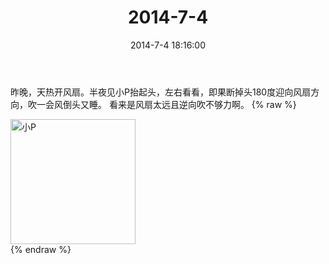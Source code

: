 ﻿---
title: "2014-7-4"
date: 2014-7-4 18:16:00
tags: 文字
categories: 妈妈
---
昨晚，天热开风扇。半夜见小P抬起头，左右看看，即果断掉头180度迎向风扇方向，吹一会风倒头又睡。
看来是风扇太远且逆向吹不够力啊。
{% raw %}
<div style="width:500 px">
<div style="float:left; width:100 px"><img src="/images/微信图片_20171010153744.jpg" width="200" alt="小P"></div>
<div style="clear:both"></div>
</div>
{% endraw %}
